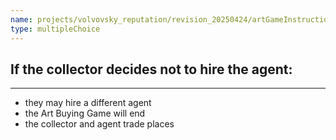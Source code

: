 ```yaml
---
name: projects/volvovsky_reputation/revision_20250424/artGameInstructionsSimple/art_game_comp_4.md
type: multipleChoice
---
```


## If the collector decides not to hire the agent:

---

- they may hire a different agent
- the Art Buying Game will end
- the collector and agent trade places
